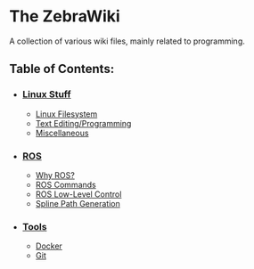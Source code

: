 # The ZebraWiki
A collection of various wiki files, mainly related to programming.

## Table of Contents:
- ### [Linux Stuff](linux/linux.md)
    - [Linux Filesystem](linux/filesystem.md)
    - [Text Editing/Programming](linux/editing.md)
    - [Miscellaneous](linux/miscellaneous.md)
- ### [ROS](ros/ros.md)
    - [Why ROS?](ros/why_ros.md)
    - [ROS Commands](ros/ros_commands.md)
    - [ROS Low-Level Control](ros/ros_low_level_control.md)
    - [Spline Path Generation](ros/spline_path_generation.md)
- ### [Tools](tools/tools.md)
    - [Docker](tools/docker.md)
    - [Git](tools/git.md)